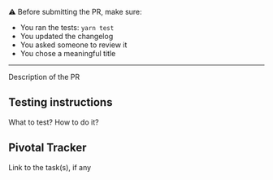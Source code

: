 ⚠️ Before submitting the PR, make sure:

- You ran the tests: `yarn test`
- You updated the changelog
- You asked someone to review it
- You chose a meaningful title

---

Description of the PR

## Testing instructions

What to test? How to do it?

## Pivotal Tracker

Link to the task(s), if any

